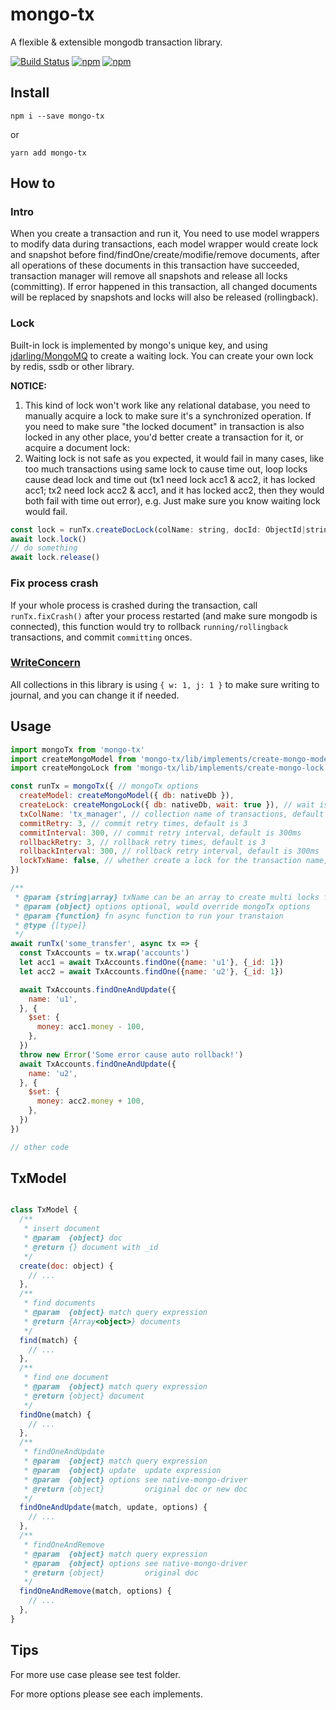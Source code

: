 # mongo-tx
A flexible &amp; extensible mongodb transaction library.

[![Build Status](https://travis-ci.org/zaaack/mongo-tx.svg?branch=master)](https://travis-ci.org/zaaack/mongo-tx) [![npm](https://img.shields.io/npm/v/mongo-tx.svg)](https://www.npmjs.com/package/mongo-tx) [![npm](https://img.shields.io/npm/dm/mongo-tx.svg)](https://www.npmjs.com/package/mongo-tx)
## Install

`npm i --save mongo-tx`

or

`yarn add mongo-tx`

## How to

### Intro
When you create a transaction and run it, You need to use model wrappers to modify data during transactions, each model wrapper would create lock and snapshot before find/findOne/create/modifie/remove documents, after all operations of these documents in this transaction have succeeded, transaction manager will remove all snapshots and release all locks (committing). If error happened in this transaction, all changed documents will be replaced by snapshots and locks will also be released (rollingback).

### Lock
Built-in lock is implemented by mongo's unique key, and using [jdarling/MongoMQ](https://github.com/jdarling/MongoMQ) to create a waiting lock. You can create your own lock by redis, ssdb or other library.

**NOTICE:**

1. This kind of lock won't work like any relational database, you need to manually acquire a lock to make sure it's a synchronized operation. If you need to make sure "the locked document" in transaction is also locked in any other place, you'd better create a transaction for it, or acquire a document lock:
2. Waiting lock is not safe as you expected, it would fail in many cases, like too much transactions using same lock to cause time out, loop locks cause dead lock and time out (tx1 need lock acc1 & acc2, it has locked acc1; tx2 need lock acc2 & acc1, and it has locked acc2, then they would both fail with time out error), e.g. Just make sure you know waiting lock would fail.


```js
const lock = runTx.createDocLock(colName: string, docId: ObjectId|string)
await lock.lock()
// do something
await lock.release()
```

### Fix process crash
If your whole process is crashed during the transaction, call `runTx.fixCrash()` after your process restarted (and make sure mongodb is connected), this function would try to rollback `running/rollingback` transactions, and commit `committing` onces.

### [WriteConcern](https://docs.mongodb.com/manual/reference/write-concern/)
All collections in this library is using `{ w: 1, j: 1 }` to make sure writing to journal, and you can change it if needed.

## Usage
```js
import mongoTx from 'mongo-tx'
import createMongoModel from 'mongo-tx/lib/implements/create-mongo-model'
import createMongoLock from 'mongo-tx/lib/implements/create-mongo-lock'

const runTx = mongoTx({ // mongoTx options
  createModel: createMongoModel({ db: nativeDb }),
  createLock: createMongoLock({ db: nativeDb, wait: true }), // wait is true: wait until current release is release instead of throw an error
  txColName: 'tx_manager', // collection name of transactions, default `tx_manager`
  commitRetry: 3, // commit retry times, default is 3
  commitInterval: 300, // commit retry interval, default is 300ms
  rollbackRetry: 3, // rollback retry times, default is 3
  rollbackInterval: 300, // rollback retry interval, default is 300ms
  lockTxName: false, // whether create a lock for the transaction name, this would cause transactions with the same name runs serially, default is false
})

/**
 * @param {string|array} txName can be an array to create multi locks for txName
 * @param {object} options optional, would override mongoTx options
 * @param {function} fn async function to run your transtaion
 * @type {[type]}
 */
await runTx('some_transfer', async tx => {
  const TxAccounts = tx.wrap('accounts')
  let acc1 = await TxAccounts.findOne({name: 'u1'}, {_id: 1})
  let acc2 = await TxAccounts.findOne({name: 'u2'}, {_id: 1})

  await TxAccounts.findOneAndUpdate({
    name: 'u1',
  }, {
    $set: {
      money: acc1.money - 100,
    },
  })
  throw new Error('Some error cause auto rollback!')
  await TxAccounts.findOneAndUpdate({
    name: 'u2',
  }, {
    $set: {
      money: acc2.money + 100,
    },
  })
})

// other code
```

## TxModel

```js

class TxModel {
  /**
   * insert document
   * @param  {object} doc
   * @return {} document with _id     
   */
  create(doc: object) {
    // ...
  },
  /**
   * find documents
   * @param  {object} match query expression
   * @return {Array<object>} documents
   */
  find(match) {
    // ...
  },
  /**
   * find one document
   * @param  {object} match query expression
   * @return {object} document
   */
  findOne(match) {
    // ...
  },
  /**
   * findOneAndUpdate
   * @param  {object} match query expression
   * @param  {object} update  update expression
   * @param  {object} options see native-mongo-driver
   * @return {object}         original doc or new doc
   */
  findOneAndUpdate(match, update, options) {
    // ...
  },
  /**
   * findOneAndRemove
   * @param  {object} match query expression
   * @param  {object} options see native-mongo-driver
   * @return {object}         original doc
   */
  findOneAndRemove(match, options) {
    // ...
  },
}

```

## Tips

For more use case please see test folder.

For more options  please see each implements.
